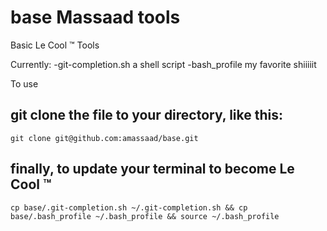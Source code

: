 base Massaad tools
====

Basic Le Cool &trade; Tools

Currently:
-git-completion.sh
  a shell script
-bash_profile
  my favorite shiiiiit

To use 

## git clone the file to your directory, like this:
`git clone git@github.com:amassaad/base.git`

## finally, to update your terminal to become Le Cool &trade;
`cp base/.git-completion.sh ~/.git-completion.sh &&
cp base/.bash_profile ~/.bash_profile &&
source ~/.bash_profile`
